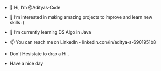 - 👋 Hi, I’m @Adityas-Code
- 👀 I’m interested in making amazing projects to improve and learn new skills :)
- 🌱 I’m currently learning DS Algo in Java

- 📫 You can reach me on LinkedIn - linkedin.com/in/aditya-s-6901951b8  
- Don't Hesistate to drop a Hi.. 
- Have a nice day

<!---
Adityas-Code/Adityas-Code is a ✨ special ✨ repository because its `README.md` (this file) appears on your GitHub profile.

--->
